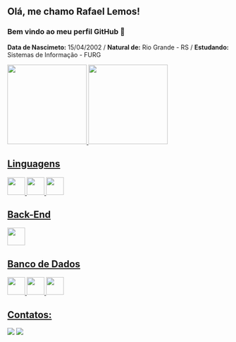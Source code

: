 ## Olá, me chamo Rafael Lemos! 
### Bem vindo ao meu perfil GitHub 👋
  **Data de Nascimeto:** 15/04/2002 / 
  **Natural de:** Rio Grande - RS / 
  **Estudando:** Sistemas de Informação - FURG 
 
<div>
  <a href="https://github.com/RafaLemos86">
  <img height="180em" src="https://github-readme-stats.vercel.app/api/top-langs/?username=RafaLemos86&layout=compact&langs_count=7&theme=dracula"/>
  <img height="180em" src="https://github-readme-stats.vercel.app/api?username=RafaLemos86&show_icons=true&theme=dracula&include_all_commits=true&count_private=true"/>
</div>
 
## Linguagens

<p align="justify"> 
  <img src="https://cdn.jsdelivr.net/gh/devicons/devicon/icons/python/python-original-wordmark.svg" width="40" height="40"/>
  <img src="https://cdn.jsdelivr.net/gh/devicons/devicon/icons/rstudio/rstudio-original.svg" width="40" height="40"/>
  <img src="https://cdn.jsdelivr.net/gh/devicons/devicon/icons/javascript/javascript-original.svg" width="40" height="40" />
</p>

## Back-End
<p align="justify"> 
  <img src="https://cdn.jsdelivr.net/gh/devicons/devicon/icons/nodejs/nodejs-original.svg" width="40" height="40"/>       
</p>

## Banco de Dados
<p align="justify"> 
  <img src="https://cdn.jsdelivr.net/gh/devicons/devicon/icons/mysql/mysql-original.svg" width="40" height="40" />
  <img src="https://cdn.jsdelivr.net/gh/devicons/devicon/icons/postgresql/postgresql-original-wordmark.svg" width="40" height="40" />
  <img src="https://cdn.jsdelivr.net/gh/devicons/devicon/icons/mongodb/mongodb-original-wordmark.svg" width="40" height="40" />                  
</p>

## Contatos:
<div>
<a href="https://instagram.com/rafalemos_4/" target="_blank"><img src="https://img.shields.io/badge/-Instagram-%23E4405F?style=for-the-badge&logo=instagram&logoColor=white" target="_blank"></a>
<a href = "mailto:rfael.lemos@gmail.com"><img src="https://img.shields.io/badge/Gmail-D14836?style=for-the-badge&logo=gmail&logoColor=white" target="_blank"></a>   
</div>
     
